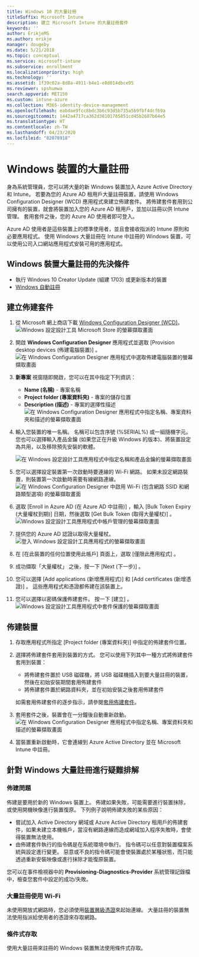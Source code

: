 ```yaml
---
title: Windows 10 的大量註冊
titleSuffix: Microsoft Intune
description: 建立 Microsoft Intune 的大量註冊套件
keywords: ''
author: ErikjeMS
ms.author: erikje
manager: dougeby
ms.date: 5/21/2018
ms.topic: conceptual
ms.service: microsoft-intune
ms.subservice: enrollment
ms.localizationpriority: high
ms.technology: ''
ms.assetid: 1f39c02a-8d8a-4911-b4e1-e8d014dbce95
ms.reviewer: spshumwa
search.appverid: MET150
ms.custom: intune-azure
ms.collection: M365-identity-device-management
ms.openlocfilehash: eabdae9fcc8bdc3b6c93d5b735a5b9fbf4dcf69a
ms.sourcegitcommit: 1442a4717ca362d38101785851cd45b2687b64e5
ms.translationtype: HT
ms.contentlocale: zh-TW
ms.lasthandoff: 04/23/2020
ms.locfileid: "82078918"
---
```

# <a name="bulk-enrollment-for-windows-devices"></a>Windows 裝置的大量註冊

身為系統管理員，您可以將大量的新 Windows 裝置加入 Azure Active Directory 和 Intune。 若要為您的 Azure AD 租用戶大量註冊裝置，請使用 Windows Configuration Designer (WCD) 應用程式來建立佈建套件。 將佈建套件套用到公司擁有的裝置，就會將裝置加入您的 Azure AD 租用戶，並加以註冊以供 Intune 管理。 套用套件之後，您的 Azure AD 使用者即可登入。

Azure AD 使用者是這些裝置上的標準使用者，並且會接收指派的 Intune 原則和必要應用程式。 使用 Windows 大量註冊在 Intune 中註冊的 Windows 裝置，可以使用公司入口網站應用程式安裝可用的應用程式。 

## <a name="prerequisites-for-windows-devices-bulk-enrollment"></a>Windows 裝置大量註冊的先決條件

- 執行 Windows 10 Creator Update (組建 1703) 或更新版本的裝置
- [Windows 自動註冊](windows-enroll.md#enable-windows-10-automatic-enrollment)

## <a name="create-a-provisioning-package"></a>建立佈建套件

1. 從 Microsoft 網上商店下載 [Windows Configuration Designer (WCD)](https://www.microsoft.com/store/apps/9nblggh4tx22)。
   ![Windows 設定設計工具 Microsoft Store 的螢幕擷取畫面](./media/windows-bulk-enroll/bulk-enroll-store.png)

2. 開啟 **Windows Configuration Designer** 應用程式並選取 [Provision desktop devices (佈建電腦裝置)]  。
   ![在 Windows Configuration Designer 應用程式中選取佈建電腦裝置的螢幕擷取畫面](./media/windows-bulk-enroll/bulk-enroll-select.png)

3. **新專案** 視窗隨即開啟，您可以在其中指定下列資訊：
   - **Name (名稱)** - 專案名稱
   - **Project folder (專案資料夾)** - 專案的儲存位置
   - **Description (描述)** - 專案的選擇性描述 ![在 Windows Configuration Designer 應用程式中指定名稱、專案資料夾和描述的螢幕擷取畫面](./media/windows-bulk-enroll/bulk-enroll-name.png)

4. 輸入您裝置的唯一名稱。 名稱可以包含序號 (%SERIAL%) 或一組隨機字元。 您也可以選擇輸入產品金鑰 (如果您正在升級 Windows 的版本)、將裝置設定為共用，以及移除預先安裝的軟體。
   
   ![在 Windows 設定設計工具應用程式中指定名稱和產品金鑰的螢幕擷取畫面](./media/windows-bulk-enroll/bulk-enroll-device.png)

5. 您可以選擇設定裝置第一次啟動時要連線的 Wi-Fi 網路。  如果未設定網路裝置，則裝置第一次啟動時需要有線網路連線。
   ![在 Windows Configuration Designer 中啟用 Wi-Fi (包含網路 SSID 和網路類型選項) 的螢幕擷取畫面](./media/windows-bulk-enroll/bulk-enroll-network.png)

6. 選取 [Enroll in Azure AD (在 Azure AD 中註冊)]  ，輸入 [Bulk Token Expiry (大量權杖到期)]  日期，然後選取 [Get Bulk Token (取得大量權杖)]  。
   ![Windows 設定設計工具應用程式中帳戶管理的螢幕擷取畫面](./media/windows-bulk-enroll/bulk-enroll-account.png)

7. 提供您的 Azure AD 認證以取得大量權杖。
   ![登入 Windows 設定設計工具應用程式的螢幕擷取畫面](./media/windows-bulk-enroll/bulk-enroll-cred.png)

8. 在 [在此裝置的任何位置使用此帳戶]  頁面上，選取 [僅限此應用程式]  。

9. 成功擷取「大量權杖」  之後，按一下 [Next (下一步)]  。

10. 您可以選擇 [Add applications (新增應用程式)]  和 [Add certificates (新增憑證)]  。 這些應用程式和憑證都佈建在該裝置上。

11. 您可以選擇以密碼保護佈建套件。  按一下 [建立]  。
    ![Windows 設定設計工具應用程式中套件保護的螢幕擷取畫面](./media/windows-bulk-enroll/bulk-enroll-create.png)

## <a name="provision-devices"></a>佈建裝置

1. 存取應用程式所指定 [Project folder (專案資料夾)]  中指定的佈建套件位置。

2. 選擇將佈建套件套用到裝置的方式。  您可以使用下列其中一種方式將佈建套件套用到裝置：
   - 將佈建套件置於 USB 磁碟機，將 USB 磁碟機插入到要大量註冊的裝置，然後在初始安裝期間套用佈建套件
   - 將佈建套件置於網路資料夾，並在初始安裝之後套用佈建套件

   如需套用佈建套件的逐步指示，請參閱[套用佈建套件](https://technet.microsoft.com/itpro/windows/configure/provisioning-apply-package)。

3. 套用套件之後，裝置會在一分鐘後自動重新啟動。
   ![在 Windows Configuration Designer 應用程式中指定名稱、專案資料夾和描述的螢幕擷取畫面](./media/windows-bulk-enroll/bulk-enroll-add.png)

4. 當裝置重新啟動時，它會連線到 Azure Active Directory 並在 Microsoft Intune 中註冊。

## <a name="troubleshooting-windows-bulk-enrollment"></a>針對 Windows 大量註冊進行疑難排解

### <a name="provisioning-issues"></a>佈建問題
佈建是要用於新的 Windows 裝置上。 佈建如果失敗，可能需要進行裝置抹除，或使用開機映像進行裝置復原。 下列例子說明佈建失敗的某些原因：

- 嘗試加入 Active Directory 網域或 Azure Active Directory 租用戶的佈建套件，如果未建立本機帳戶，當沒有網路連線而造成網域加入程序失敗時，會使得裝置無法使用。
- 由佈建套件執行的指令碼是在系統環境中執行。 指令碼可以任意對裝置檔案系統與設定進行變更。 惡意或不良的指令碼可能會使裝置處於某種狀態，而只能透過重新安裝映像或進行抹除才能復原裝置。

您可以在事件檢視器中的 **Provisioning-Diagnostics-Provider** 系統管理記錄檔中，檢查您套件中設定的成功/失敗。

### <a name="bulk-enrollment-with-wi-fi"></a>大量註冊使用 Wi-Fi 

未使用開放式網路時，您必須使用[裝置層級憑證](../protect/certificates-configure.md)來起始連線。 大量註冊的裝置無法使用指派給使用者的憑證來存取網路。 

### <a name="conditional-access"></a>條件式存取
使用大量註冊來註冊的 Windows 裝置無法使用條件式存取。
